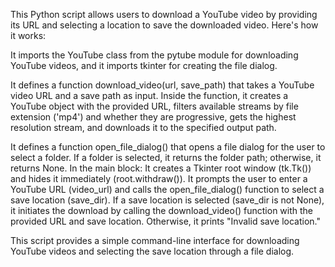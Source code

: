 This Python script allows users to download a YouTube video by providing its URL and selecting a location to save the downloaded video. Here's how it works:

It imports the YouTube class from the pytube module for downloading YouTube videos, and it imports tkinter for creating the file dialog.

It defines a function download_video(url, save_path) that takes a YouTube video URL and a save path as input. Inside the function, it creates a YouTube object with the provided URL, filters available streams by file extension ('mp4') and whether they are progressive, gets the highest resolution stream, and downloads it to the specified output path.

It defines a function open_file_dialog() that opens a file dialog for the user to select a folder. If a folder is selected, it returns the folder path; otherwise, it returns None.
In the main block:
It creates a Tkinter root window (tk.Tk()) and hides it immediately (root.withdraw()).
It prompts the user to enter a YouTube URL (video_url) and calls the open_file_dialog() function to select a save location (save_dir).
If a save location is selected (save_dir is not None), it initiates the download by calling the download_video() function with the provided URL and save location. Otherwise, it prints "Invalid save location."

This script provides a simple command-line interface for downloading YouTube videos and selecting the save location through a file dialog.
